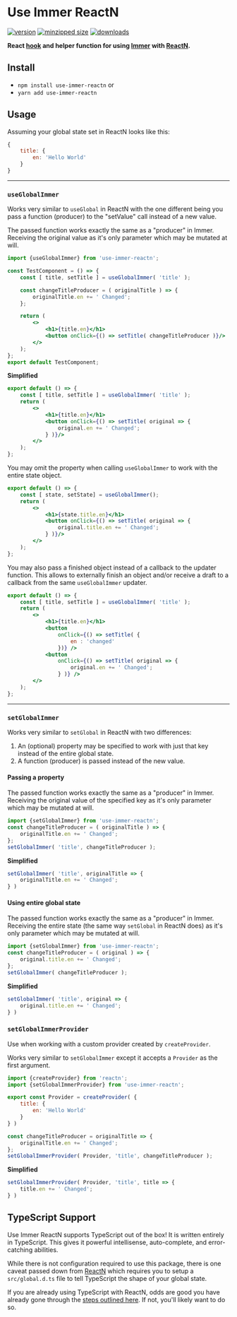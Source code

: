 # Use Immer ReactN

[![version](https://img.shields.io/npm/v/use-immer-reactn.svg)](https://www.npmjs.com/package/use-immer-reactn) [![minzipped size](https://img.shields.io/bundlephobia/minzip/use-immer-reactn.svg)](https://www.npmjs.com/package/use-immer-reactn) [![downloads](https://img.shields.io/npm/dt/use-immer-reactn.svg)](https://www.npmjs.com/package/use-immer-reactn)

**React [hook](https://reactjs.org/docs/hooks-intro.html) and helper function for using [Immer](https://github.com/mweststrate/immer) with [ReactN](https://www.npmjs.com/package/reactn).**




## Install

* `npm install use-immer-reactn` or
* `yarn add use-immer-reactn`

## Usage

Assuming your global state set in ReactN looks like this:

```js
{
	title: {
		en: 'Hello World'
	}
}
```
-------------

### `useGlobalImmer`

Works very similar to `useGlobal` in ReactN with the one different being you pass a function (producer) to the "setValue" call instead of a new value.

The passed function works exactly the same as a "producer" in Immer. Receiving the original value as it's only parameter which may be mutated at will.

```jsx harmony
import {useGlobalImmer} from 'use-immer-reactn';

const TestComponent = () => {
	const [ title, setTitle ] = useGlobalImmer( 'title' );

	const changeTitleProducer = ( originalTitle ) => {
		originalTitle.en += ' Changed';
	};

	return (
		<>
			<h1>{title.en}</h1>
			<button onClick={() => setTitle( changeTitleProducer )}/>
		</>
	);
};
export default TestComponent;
```

**Simplified**

```jsx harmony
export default () => {
	const [ title, setTitle ] = useGlobalImmer( 'title' );
	return (
		<>
			<h1>{title.en}</h1>
			<button onClick={() => setTitle( original => {
				original.en += ' Changed';
			} )}/>
		</>
	);
};
```

You may omit the property when calling `useGlobalImmer` to work with the entire state object.

```jsx
export default () => {
	const [ state, setState] = useGlobalImmer();
	return (
		<>
			<h1>{state.title.en}</h1>
			<button onClick={() => setTitle( original => {
				original.title.en += ' Changed';
			} )}/>
		</>
	);
};
```

You may also pass a finished object instead of a callback to the updater function. This allows to externally finish an object and/or receive a draft to a callback from the same `useGlobalImmer` updater.

```jsx
export default () => {
	const [ title, setTitle ] = useGlobalImmer( 'title' );
	return (
		<>
			<h1>{title.en}</h1>
			<button
				onClick={() => setTitle( {
                    en : 'changed'
                })} />
			<button
				onClick={() => setTitle( original => {
					original.en += ' Changed';
				} )} />
		</>
	);
};
```

--------------------------

### `setGlobalImmer`

Works very similar to `setGlobal` in ReactN with two differences:
1. An (optional) property may be specified to work with just that key instead of the entire global state.
2. A function (producer) is passed instead of the new value.

#### Passing a property
The passed function works exactly the same as a "producer" in Immer. Receiving the original value of the specified key as it's only parameter which may be mutated at will.

```js
import {setGlobalImmer} from 'use-immer-reactn';
const changeTitleProducer = ( originalTitle ) => {
    originalTitle.en += ' Changed';
};
setGlobalImmer( 'title', changeTitleProducer );
```

**Simplified**
```js
setGlobalImmer( 'title', originalTitle => {
    originalTitle.en += ' Changed';
} )
```
#### Using entire global state
The passed function works exactly the same as a "producer" in Immer. Receiving the entire state (the same way `setGlobal` in ReactN does) as it's only parameter which may be mutated at will.

```js
import {setGlobalImmer} from 'use-immer-reactn';
const changeTitleProducer = ( original ) => {
    original.title.en += ' Changed';
};
setGlobalImmer( changeTitleProducer );
```

**Simplified**
```js
setGlobalImmer( 'title', original => {
    original.title.en += ' Changed';
} )
```

### `setGlobalImmerProvider`

Use when working with a custom provider created by `createProvider`.

Works very similar to `setGlobalImmer` except it accepts a `Provider` as the first argument.

```js
import {createProvider} from 'reactn';
import {setGlobalImmerProvider} from 'use-immer-reactn';

export const Provider = createProvider( {
	title: {
		en: 'Hello World'
	}
} )

const changeTitleProducer = originalTitle => {
	originalTitle.en += ' Changed';
};
setGlobalImmerProvider( Provider, 'title', changeTitleProducer );
```

**Simplified**

```js
setGlobalImmerProvider( Provider, 'title', title => {
    title.en += ' Changed';
} )
```


## TypeScript Support

Use Immer ReactN supports TypeScript out of the box! It is written entirely in TypeScript. This gives it powerful intellisense, auto-complete, and error-catching abilities.

While there is not configuration required to use this package, there is one caveat passed down from [ReactN](https://www.npmjs.com/package/reactn) which requires you to setup a `src/global.d.ts` file to tell TypeScript the shape of your global state.

If you are already using TypeScript with ReactN, odds are good you have already gone through the [steps outlined here](https://www.npmjs.com/package/reactn#typescript-support). If not, you'll likely want to do so.












